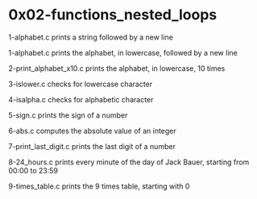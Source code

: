 # 0x02-functions_nested_loops

1-alphabet.c prints a string followed by a new line

1-alphabet.c prints the alphabet, in lowercase, followed by a new line

2-print_alphabet_x10.c prints the alphabet, in lowercase, 10 times

3-islower.c checks for lowercase character

4-isalpha.c checks for alphabetic character

5-sign.c prints the sign of a number

6-abs.c computes the absolute value of an integer

7-print_last_digit.c prints the last digit of a number

8-24_hours.c prints every minute of the day of Jack Bauer, starting from 00:00 to 23:59

9-times_table.c prints the 9 times table, starting with 0

